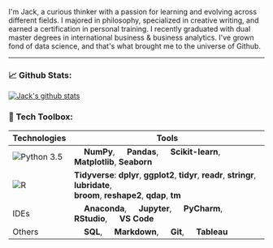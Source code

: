 

I'm Jack, a curious thinker with a passion for learning and evolving across different fields. I majored in philosophy, specialized in creative writing, and earned a certification in personal training. I recently graduated with dual master degrees in international business & business analytics.
I've grown fond of data science, and that's what brought me to the universe of Github.

----

### 📈 Github Stats:

[![Jack's github stats](https://github-readme-stats.vercel.app/api?username=JackDaoud&count_private=true&theme=vue&show_icons=true&include_all_commits=true&hide_rank=true&hide_title=true)](https://github.com/anuraghazra/github-readme-stats)


### 🧰 Tech Toolbox:

| Technologies | Tools |
|-|-|
| ![Python 3.5](https://img.shields.io/static/v1?style=plastic&label=+&message=Python&logo=python&logoColor=white&color=green) | <img src="https://simpleicons.org/icons/numpy.svg" width="15"/> **NumPy**, <img src="https://simpleicons.org/icons/pandas.svg" width="15"/> **Pandas**, <img src="https://simpleicons.org/icons/scikitlearn.svg" width="15"/> **Scikit-learn**, **Matplotlib**, **Seaborn** |
| ![R](https://img.shields.io/static/v1?style=plastic&label=+&message=R&logo=R&logoColor=white&color=276DC3) | **Tidyverse**: **dplyr**, **ggplot2**, **tidyr**, **readr**, **stringr**, **lubridate**, <br> **broom**, **reshape2**, **qdap**, **tm** |
| IDEs | <img src="https://simpleicons.org/icons/anaconda.svg" width="15"/> **Anaconda**, <img src="https://simpleicons.org/icons/jupyter.svg" width="15"/> **Jupyter**, <img src="https://simpleicons.org/icons/pycharm.svg" width="15"/> **PyCharm**, <img src="https://simpleicons.org/icons/rstudio.svg" width="15"/> **RStudio**, <img src="https://simpleicons.org/icons/visualstudiocode.svg" width="15"/> **VS Code** |
| Others | <img src="https://simpleicons.org/icons/mysql.svg" width="15"/> **SQL**, <img src="https://simpleicons.org/icons/markdown.svg" width="15"/> **Markdown**, <img src="https://simpleicons.org/icons/git.svg" width="15"/> **Git**, <img src="https://simpleicons.org/icons/tableau.svg" width="15"/> **Tableau**|


<!--
**JackDaoud/JackDaoud** is a ✨ _special_ ✨ repository because its `README.md` (this file) appears on your GitHub profile.


When I'm not analyzing things, I enjoy reading philosophy and playing video games like RuneScape, League of Legends, or Valorant.

Here's my RuneScape champion battling the King Black Dragon with a friend!

<sub><sup>P.S. I'm the one with the horned helmet & squiggly sword</sub></sup>

<img src="RuneScape.png">


Here are some ideas to get you started:

- 🔭 I’m currently working on ...
- 🌱 I’m currently learning ...
- 👯 I’m looking to collaborate on ...
- 🤔 I’m looking for help with ...
- 💬 Ask me about ...
- 📫 How to reach me: ...
- 😄 Pronouns: ...
- ⚡ Fun fact: ...
-->
